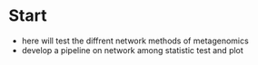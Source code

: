 #  Start
* here will test the diffrent network methods of metagenomics 
* develop a pipeline on network among  statistic test and plot
